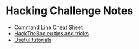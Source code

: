 # Hacking Challenge Notes

* [Command Line Cheat Sheet](https://hackern0v1c3.github.io/command)
* [HackTheBox.eu tips and tricks](https://hackern0v1c3.github.io/htb)
* [Useful tutorials](https://hackern0v1c3.github.io/tutorials)